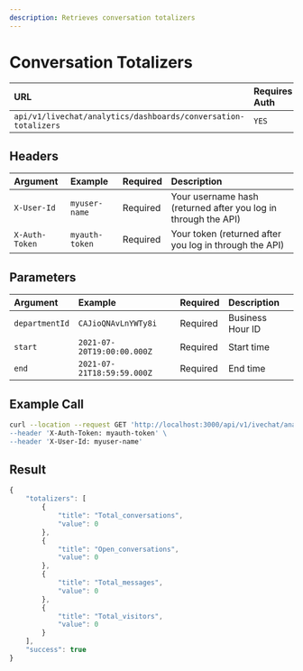 ```yaml
---
description: Retrieves conversation totalizers
---
```


# Conversation Totalizers

| URL | Requires Auth | HTTP Method |
| :--- | :--- | :--- |
| `api/v1/livechat/analytics/dashboards/conversation-totalizers` | `YES` | `GET` |

## Headers

| Argument | Example | Required | Description |
| :--- | :--- | :--- | :--- |
| `X-User-Id` | `myuser-name` | Required | Your username hash \(returned after you log in through the API\) |
| `X-Auth-Token` | `myauth-token` | Required | Your token \(returned after you log in through the API\) |

##  Parameters

| Argument | Example | Required | Description |
| :--- | :--- | :--- | :--- |
| `departmentId` | `CAJioQNAvLnYWTy8i` | Required | Business Hour ID |
| `start` | `2021-07-20T19:00:00.000Z` | Required | Start time |
| `end` | `2021-07-21T18:59:59.000Z` | Required | End time |

## Example Call

```bash
curl --location --request GET 'http://localhost:3000/api/v1/ivechat/analytics/dashboards/conversation-totalizers?departmentId=CAJioQNAvLnYWTy8i&start=2021-07-20T19:00:00.000Z&end=2021-07-21T18:59:59.000Z \
--header 'X-Auth-Token: myauth-token' \
--header 'X-User-Id: myuser-name'
```

## Result

```javascript
{
    "totalizers": [
        {
            "title": "Total_conversations",
            "value": 0
        },
        {
            "title": "Open_conversations",
            "value": 0
        },
        {
            "title": "Total_messages",
            "value": 0
        },
        {
            "title": "Total_visitors",
            "value": 0
        }
    ],
    "success": true
}
```

